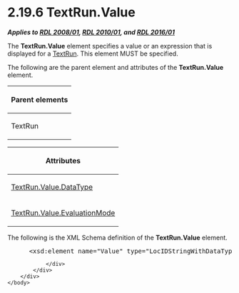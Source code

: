 <html dir="LTR" xmlns:mshelp="http://msdn.microsoft.com/mshelp" xmlns:ddue="http://ddue.schemas.microsoft.com/authoring/2003/5" xmlns:xlink="http://www.w3.org/1999/xlink" xmlns:tool="http://www.microsoft.com/tooltip">
    <head>
        <meta http-equiv="Content-Type" content="text/html; CHARSET=utf-8"></meta>
        <meta name="save" content="history"></meta>
        <title>2.19.6 TextRun.Value</title>
        <xml>
            <mshelp:toctitle title="2.19.6 TextRun.Value"></mshelp:toctitle>
            <mshelp:rltitle title="[MS-RDL]: TextRun.Value"></mshelp:rltitle>
            <mshelp:keyword index="A" term="99982bda-2dd1-4626-b8ef-da888d95f4ff"></mshelp:keyword>
            <mshelp:attr name="DCSext.ContentType" value="open specification"></mshelp:attr>
            <mshelp:attr name="AssetID" value="99982bda-2dd1-4626-b8ef-da888d95f4ff"></mshelp:attr>
            <mshelp:attr name="TopicType" value="kbRef"></mshelp:attr>
            <mshelp:attr name="DCSext.Title" value="[MS-RDL]: TextRun.Value" />
        </xml>
    </head>
    <body>
        <div id="header">
            <h1 class="heading">2.19.6 TextRun.Value</h1>
        </div>
        <div id="mainSection">
            <div id="mainBody">
                <div id="allHistory" class="saveHistory"></div>
                <div id="sectionSection0" class="section" name="collapseableSection">
                    

<p><b><i>Applies to </i></b><a href="1e855f94-4617-47e4-b89e-0856c6cb420f.htm"><b><i>RDL 2008/01</i></b></a><b><i>,
</i></b><a href="3428e690-a348-4ec7-8a6a-8efb42d2cdee.htm"><b><i>RDL 2010/01</i></b></a><b><i>,
and </i></b><a href="52ce3983-2bfc-4e72-9359-42aaf5fe4509.htm"><b><i>RDL 2016/01</i></b></a></p>

<p>The <b>TextRun.Value</b> element specifies a value or an
expression that is displayed for a <a href="90623d67-443b-4480-9869-e03277a6223a.htm">TextRun</a>. This element MUST
be specified.</p>

<p>The following are the parent element and attributes of the <b>TextRun.Value</b>
element.</p>

<table>
 <thead>
  <tr>
   <th>
   <p>Parent elements</p>
   </th>
  </tr>
 </thead>
 <tr>
  <td>
  <p>TextRun</p>
  </td>
 </tr>
</table>

<p> </p>

<table>
 <thead>
  <tr>
   <th>
   <p>Attributes</p>
   </th>
  </tr>
 </thead>
 <tr>
  <td>
  <p><a href="3dd0a173-f53a-4ffd-abc7-daef0b0186c7.htm">TextRun.Value.DataType</a></p>
  </td>
 </tr>
 <tr>
  <td>
  <p><a href="41e408d6-5fb7-4380-a15b-eb73af686a5e.htm">TextRun.Value.EvaluationMode</a></p>
  </td>
 </tr>
</table>

<p>The following is the XML Schema definition of the <b>TextRun.Value</b>
element.</p>

<dl>
<dd>
<div><pre> &lt;xsd:element name=&quot;Value&quot; type=&quot;LocIDStringWithDataTypeAttribute&quot; minOccurs=&quot;1&quot; /&gt;
</pre></div>
</dd></dl>


                </div>
            </div>
        </div>
    </body>
</html>